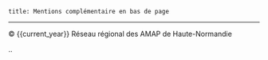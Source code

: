 	title: Mentions complémentaire en bas de page
---

© {{current_year}} Réseau régional des AMAP de Haute-Normandie

..